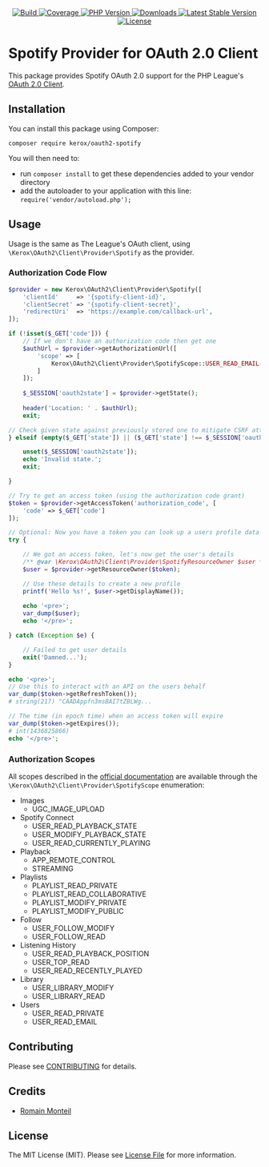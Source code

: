 <div align="center">
    <a href="https://github.com/ker0x/oauth2-spotify/actions/workflows/ci.yml" title="Build">
        <img src="https://img.shields.io/github/actions/workflow/status/ker0x/oauth2-spotify/ci.yml?branch=main&style=for-the-badge" alt="Build">
    </a>
    <a href="https://scrutinizer-ci.com/g/ker0x/oauth2-spotify/" title="Coverage">
        <img src="https://img.shields.io/codecov/c/gh/ker0x/oauth2-spotify?style=for-the-badge" alt="Coverage">
    </a>
    <a href="https://php.net" title="PHP Version">
        <img src="https://img.shields.io/badge/php-%3E%3D%208.1-8892BF.svg?style=for-the-badge" alt="PHP Version">
    </a>
    <a href="https://packagist.org/packages/kerox/oauth2-spotify" title="Downloads">
        <img src="https://img.shields.io/packagist/dt/kerox/oauth2-spotify.svg?style=for-the-badge" alt="Downloads">
    </a>
    <a href="https://packagist.org/packages/kerox/oauth2-spotify" title="Latest Stable Version">
        <img src="https://img.shields.io/packagist/v/kerox/oauth2-spotify.svg?style=for-the-badge" alt="Latest Stable Version">
    </a>
    <a href="https://packagist.org/packages/kerox/oauth2-spotify" title="License">
        <img src="https://img.shields.io/packagist/l/kerox/oauth2-spotify.svg?style=for-the-badge" alt="License">
    </a>
</div>

# Spotify Provider for OAuth 2.0 Client

This package provides Spotify OAuth 2.0 support for the PHP League's [OAuth 2.0 Client](https://github.com/thephpleague/oauth2-client).

## Installation

You can install this package using Composer:

```
composer require kerox/oauth2-spotify
```

You will then need to:
* run ``composer install`` to get these dependencies added to your vendor directory
* add the autoloader to your application with this line: ``require('vendor/autoload.php');``

## Usage

Usage is the same as The League's OAuth client, using `\Kerox\OAuth2\Client\Provider\Spotify` as the provider.

### Authorization Code Flow

```php
$provider = new Kerox\OAuth2\Client\Provider\Spotify([
    'clientId'     => '{spotify-client-id}',
    'clientSecret' => '{spotify-client-secret}',
    'redirectUri'  => 'https://example.com/callback-url',
]);

if (!isset($_GET['code'])) {
    // If we don't have an authorization code then get one
    $authUrl = $provider->getAuthorizationUrl([
        'scope' => [
            Kerox\OAuth2\Client\Provider\SpotifyScope::USER_READ_EMAIL->value,
        ]
    ]);
    
    $_SESSION['oauth2state'] = $provider->getState();
    
    header('Location: ' . $authUrl);
    exit;

// Check given state against previously stored one to mitigate CSRF attack
} elseif (empty($_GET['state']) || ($_GET['state'] !== $_SESSION['oauth2state'])) {

    unset($_SESSION['oauth2state']);
    echo 'Invalid state.';
    exit;

}

// Try to get an access token (using the authorization code grant)
$token = $provider->getAccessToken('authorization_code', [
    'code' => $_GET['code']
]);

// Optional: Now you have a token you can look up a users profile data
try {

    // We got an access token, let's now get the user's details
    /** @var \Kerox\OAuth2\Client\Provider\SpotifyResourceOwner $user */
    $user = $provider->getResourceOwner($token);

    // Use these details to create a new profile
    printf('Hello %s!', $user->getDisplayName());
    
    echo '<pre>';
    var_dump($user);
    echo '</pre>';

} catch (Exception $e) {

    // Failed to get user details
    exit('Damned...');
}

echo '<pre>';
// Use this to interact with an API on the users behalf
var_dump($token->getRefreshToken());
# string(217) "CAADAppfn3msBAI7tZBLWg...

// The time (in epoch time) when an access token will expire
var_dump($token->getExpires());
# int(1436825866)
echo '</pre>';
```

### Authorization Scopes

All scopes described in the [official documentation](https://developer.spotify.com/documentation/general/guides/authorization/scopes/) are available through the `\Kerox\OAuth2\Client\Provider\SpotifyScope` enumeration:

- Images
  * UGC_IMAGE_UPLOAD
- Spotify Connect 
  * USER_READ_PLAYBACK_STATE
  * USER_MODIFY_PLAYBACK_STATE
  * USER_READ_CURRENTLY_PLAYING
- Playback
  * APP_REMOTE_CONTROL
  * STREAMING
- Playlists
  * PLAYLIST_READ_PRIVATE
  * PLAYLIST_READ_COLLABORATIVE
  * PLAYLIST_MODIFY_PRIVATE
  * PLAYLIST_MODIFY_PUBLIC
- Follow
  * USER_FOLLOW_MODIFY
  * USER_FOLLOW_READ
- Listening History
  * USER_READ_PLAYBACK_POSITION
  * USER_TOP_READ
  * USER_READ_RECENTLY_PLAYED
- Library
  * USER_LIBRARY_MODIFY
  * USER_LIBRARY_READ
- Users
  * USER_READ_PRIVATE
  * USER_READ_EMAIL

## Contributing

Please see [CONTRIBUTING](https://github.com/ker0x/oauth2-spotify/blob/master/CONTRIBUTING.md) for details.

## Credits

- [Romain Monteil](https://github.com/ker0x)

## License

The MIT License (MIT). Please see [License File](https://github.com/ker0x/oauth2-spotify/blob/master/LICENSE) for more information.
